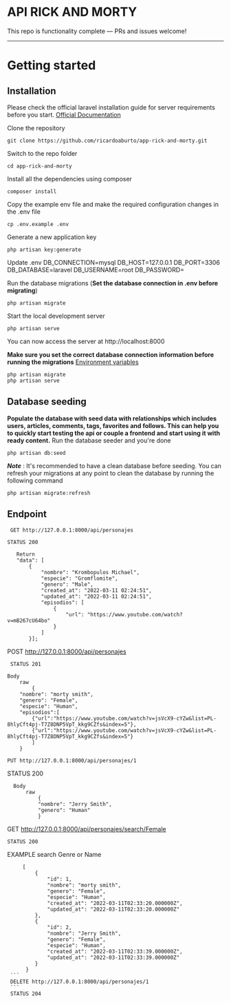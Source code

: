 
# API RICK AND MORTY


This repo is functionality complete — PRs and issues welcome!

----------

# Getting started

## Installation

Please check the official laravel installation guide for server requirements before you start. [Official Documentation](https://laravel.com/docs/8.0/installation#installation)


Clone the repository

    git clone https://github.com/ricardoaburto/app-rick-and-morty.git

Switch to the repo folder

    cd app-rick-and-morty

Install all the dependencies using composer

    composer install

Copy the example env file and make the required configuration changes in the .env file

    cp .env.example .env

Generate a new application key

    php artisan key:generate
    
Update .env
    DB_CONNECTION=mysql
    DB_HOST=127.0.0.1
    DB_PORT=3306
    DB_DATABASE=laravel
    DB_USERNAME=root
    DB_PASSWORD=

Run the database migrations (**Set the database connection in .env before migrating**)

    php artisan migrate

Start the local development server

    php artisan serve

You can now access the server at http://localhost:8000

    
**Make sure you set the correct database connection information before running the migrations** [Environment variables](#environment-variables)

    php artisan migrate
    php artisan serve

## Database seeding

**Populate the database with seed data with relationships which includes users, articles, comments, tags, favorites and follows. This can help you to quickly start testing the api or couple a frontend and start using it with ready content.**
Run the database seeder and you're done

    php artisan db:seed

***Note*** : It's recommended to have a clean database before seeding. You can refresh your migrations at any point to clean the database by running the following command

    php artisan migrate:refresh
    
## Endpoint
```
 GET http://127.0.0.1:8000/api/personajes
 ```
    STATUS 200
 ```
    Return
    "data": [
        {
            "nombre": "Krombopulos Michael",
            "especie": "Gromflomite",
            "genero": "Male",
            "created_at": "2022-03-11 02:24:51",
            "updated_at": "2022-03-11 02:24:51",
            "episodios": [
                {
                    "url": "https://www.youtube.com/watch?v=mB267cU64bo"
                }
            ]
        }];
   ```
   POST http://127.0.0.1:8000/api/personajes
  ```
   STATUS 201
  ```
    Body
        raw
            {
        "nombre": "morty smith",
        "genero": "Female",
        "especie": "Human",
        "episodios":[
            {"url":"https://www.youtube.com/watch?v=jsVcX9-cYZw&list=PL-8hlyCft4pj-T7Z8DNP5VpT_kkg9CZfs&index=5"},
            {"url":"https://www.youtube.com/watch?v=jsVcX9-cYZw&list=PL-8hlyCft4pj-T7Z8DNP5VpT_kkg9CZfs&index=5"}
            ]
        }
  ```
  PUT http://127.0.0.1:8000/api/personajes/1
  ```
  STATUS 200
  ```
    Body
        raw 
            {
            "nombre": "Jerry Smith",
            "genero": "Human"
            }
  ```
  GET http://127.0.0.1:8000/api/personajes/search/Female
  ```
  STATUS 200
  ```
   EXAMPLE search Genre or Name
   ```
        [
            {
                "id": 1,
                "nombre": "morty smith",
                "genero": "Female",
                "especie": "Human",
                "created_at": "2022-03-11T02:33:20.000000Z",
                "updated_at": "2022-03-11T02:33:20.000000Z"
            },
            {
                "id": 2,
                "nombre": "Jerry Smith",
                "genero": "Female",
                "especie": "Human",
                "created_at": "2022-03-11T02:33:39.000000Z",
                "updated_at": "2022-03-11T02:33:39.000000Z"
            }
         }
    ```
    DELETE http://127.0.0.1:8000/api/personajes/1
    ```
    STATUS 204
        
        
        
